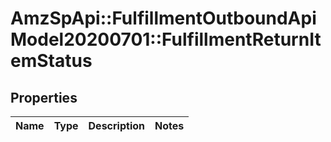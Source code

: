 # AmzSpApi::FulfillmentOutboundApiModel20200701::FulfillmentReturnItemStatus

## Properties
Name | Type | Description | Notes
------------ | ------------- | ------------- | -------------

